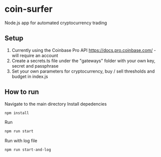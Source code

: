 # coin-surfer
Node.js app for automated cryptocurrency trading

## Setup
1. Currently using the Coinbase Pro API https://docs.pro.coinbase.com/ - will require an account
2. Create a secrets.ts file under the "gateways" folder with your own key, secret and passphrase
3. Set your own parameters for cryptocurrency, buy / sell thresholds and budget in index.js

## How to run
Navigate to the main directory
Install depedencies
```bash
npm install
```
Run 
```bash
npm run start
```
Run with log file
```bash
npm run start-and-log
```
